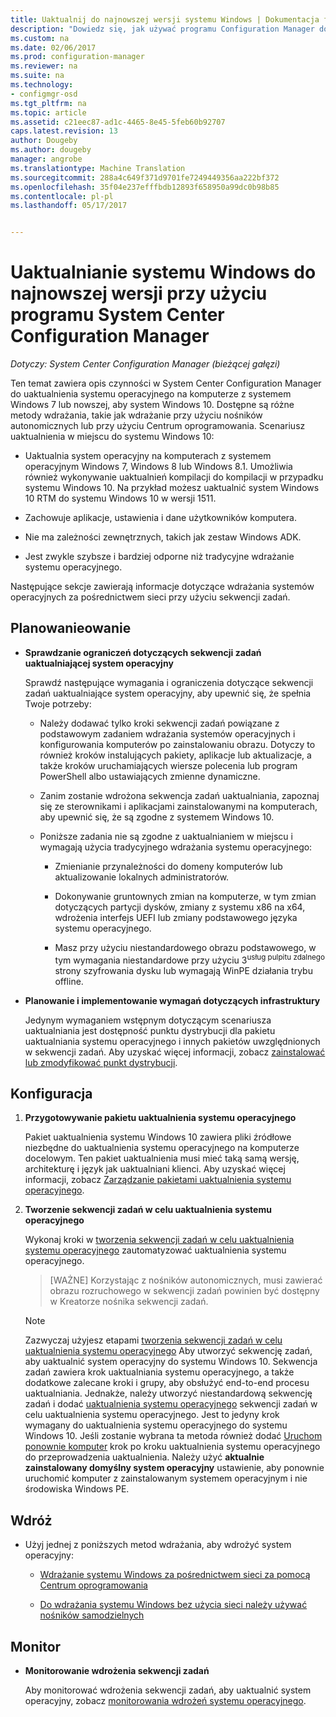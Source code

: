 ```yaml
---
title: Uaktualnij do najnowszej wersji systemu Windows | Dokumentacja firmy Microsoft
description: "Dowiedz się, jak używać programu Configuration Manager do uaktualnienia systemu operacyjnego Windows 7 lub nowszej, aby system Windows 10."
ms.custom: na
ms.date: 02/06/2017
ms.prod: configuration-manager
ms.reviewer: na
ms.suite: na
ms.technology:
- configmgr-osd
ms.tgt_pltfrm: na
ms.topic: article
ms.assetid: c21eec87-ad1c-4465-8e45-5feb60b92707
caps.latest.revision: 13
author: Dougeby
ms.author: dougeby
manager: angrobe
ms.translationtype: Machine Translation
ms.sourcegitcommit: 288a4c649f371d9701fe7249449356aa222bf372
ms.openlocfilehash: 35f04e237efffbdb12893f658950a99dc0b98b85
ms.contentlocale: pl-pl
ms.lasthandoff: 05/17/2017


---
```

# <a name="upgrade-windows-to-the-latest-version-with-system-center-configuration-manager"></a>Uaktualnianie systemu Windows do najnowszej wersji przy użyciu programu System Center Configuration Manager

*Dotyczy: System Center Configuration Manager (bieżącej gałęzi)*

Ten temat zawiera opis czynności w System Center Configuration Manager do uaktualnienia systemu operacyjnego na komputerze z systemem Windows 7 lub nowszej, aby system Windows 10. Dostępne są różne metody wdrażania, takie jak wdrażanie przy użyciu nośników autonomicznych lub przy użyciu Centrum oprogramowania. Scenariusz uaktualnienia w miejscu do systemu Windows 10:  

-   Uaktualnia system operacyjny na komputerach z systemem operacyjnym Windows 7, Windows 8 lub Windows 8.1. Umożliwia również wykonywanie uaktualnień kompilacji do kompilacji w przypadku systemu Windows 10. Na przykład możesz uaktualnić system Windows 10 RTM do systemu Windows 10 w wersji 1511.  

-   Zachowuje aplikacje, ustawienia i dane użytkowników komputera.  

-   Nie ma zależności zewnętrznych, takich jak zestaw Windows ADK.  

-   Jest zwykle szybsze i bardziej odporne niż tradycyjne wdrażanie systemu operacyjnego.  

 Następujące sekcje zawierają informacje dotyczące wdrażania systemów operacyjnych za pośrednictwem sieci przy użyciu sekwencji zadań.  

##  <a name="BKMK_Plan"></a> Planowanieowanie  

-   **Sprawdzanie ograniczeń dotyczących sekwencji zadań uaktualniającej system operacyjny**  

     Sprawdź następujące wymagania i ograniczenia dotyczące sekwencji zadań uaktualniające system operacyjny, aby upewnić się, że spełnia Twoje potrzeby:  

    -   Należy dodawać tylko kroki sekwencji zadań powiązane z podstawowym zadaniem wdrażania systemów operacyjnych i konfigurowania komputerów po zainstalowaniu obrazu. Dotyczy to również kroków instalujących pakiety, aplikacje lub aktualizacje, a także kroków uruchamiających wiersze polecenia lub program PowerShell albo ustawiających zmienne dynamiczne.  

    -   Zanim zostanie wdrożona sekwencja zadań uaktualniania, zapoznaj się ze sterownikami i aplikacjami zainstalowanymi na komputerach, aby upewnić się, że są zgodne z systemem Windows 10.  

    -   Poniższe zadania nie są zgodne z uaktualnianiem w miejscu i wymagają użycia tradycyjnego wdrażania systemu operacyjnego:  

        -   Zmienianie przynależności do domeny komputerów lub aktualizowanie lokalnych administratorów.  

        -   Dokonywanie gruntownych zmian na komputerze, w tym zmian dotyczących partycji dysków, zmiany z systemu x86 na x64, wdrożenia interfejs UEFI lub zmiany podstawowego języka systemu operacyjnego.  

        -   Masz przy użyciu niestandardowego obrazu podstawowego, w tym wymagania niestandardowe przy użyciu 3<sup>usług pulpitu zdalnego</sup> strony szyfrowania dysku lub wymagają WinPE działania trybu offline.  

-   **Planowanie i implementowanie wymagań dotyczących infrastruktury**  

     Jedynym wymaganiem wstępnym dotyczącym scenariusza uaktualniania jest dostępność punktu dystrybucji dla pakietu uaktualniania systemu operacyjnego i innych pakietów uwzględnionych w sekwencji zadań. Aby uzyskać więcej informacji, zobacz [zainstalować lub zmodyfikować punkt dystrybucji](../../core/servers/deploy/configure/install-and-configure-distribution-points.md).

##  <a name="BKMK_Configure"></a> Konfiguracja  

1.  **Przygotowywanie pakietu uaktualnienia systemu operacyjnego**  

     Pakiet uaktualnienia systemu Windows 10 zawiera pliki źródłowe niezbędne do uaktualnienia systemu operacyjnego na komputerze docelowym. Ten pakiet uaktualnienia musi mieć taką samą wersję, architekturę i język jak uaktualniani klienci.  Aby uzyskać więcej informacji, zobacz [Zarządzanie pakietami uaktualnienia systemu operacyjnego](../get-started/manage-operating-system-upgrade-packages.md).  

2.  **Tworzenie sekwencji zadań w celu uaktualnienia systemu operacyjnego**  

     Wykonaj kroki w [tworzenia sekwencji zadań w celu uaktualnienia systemu operacyjnego](create-a-task-sequence-to-upgrade-an-operating-system.md) zautomatyzować uaktualnienia systemu operacyjnego.  

    > [WAŻNE] Korzystając z nośników autonomicznych, musi zawierać obrazu rozruchowego w sekwencji zadań powinien być dostępny w Kreatorze nośnika sekwencji zadań.


    > [!NOTE]  
    >  Zazwyczaj użyjesz etapami [tworzenia sekwencji zadań w celu uaktualnienia systemu operacyjnego](create-a-task-sequence-to-upgrade-an-operating-system.md) Aby utworzyć sekwencję zadań, aby uaktualnić system operacyjny do systemu Windows 10. Sekwencja zadań zawiera krok uaktualniania systemu operacyjnego, a także dodatkowe zalecane kroki i grupy, aby obsłużyć end-to-end procesu uaktualniania. Jednakże, należy utworzyć niestandardową sekwencję zadań i dodać [uaktualnienia systemu operacyjnego](../understand/task-sequence-steps.md#BKMK_UpgradeOS) sekwencji zadań w celu uaktualnienia systemu operacyjnego. Jest to jedyny krok wymagany do uaktualnienia systemu operacyjnego do systemu Windows 10. Jeśli zostanie wybrana ta metoda również dodać [Uruchom ponownie komputer](../understand/task-sequence-steps.md#a-namebkmkrestartcomputera-restart-computer) krok po kroku uaktualnienia systemu operacyjnego do przeprowadzenia uaktualnienia. Należy użyć **aktualnie zainstalowany domyślny system operacyjny** ustawienie, aby ponownie uruchomić komputer z zainstalowanym systemem operacyjnym i nie środowiska Windows PE.  

##  <a name="BKMK_Deploy"></a> Wdróż  

-   Użyj jednej z poniższych metod wdrażania, aby wdrożyć system operacyjny:  

    -   [Wdrażanie systemu Windows za pośrednictwem sieci za pomocą Centrum oprogramowania](use-software-center-to-deploy-windows-over-the-network.md)  

    -   [Do wdrażania systemu Windows bez użycia sieci należy używać nośników samodzielnych](use-stand-alone-media-to-deploy-windows-without-using-the-network.md)  

## <a name="monitor"></a>Monitor  

-   **Monitorowanie wdrożenia sekwencji zadań**  

     Aby monitorować wdrożenia sekwencji zadań, aby uaktualnić system operacyjny, zobacz [monitorowania wdrożeń systemu operacyjnego](monitor-operating-system-deployments.md).  


